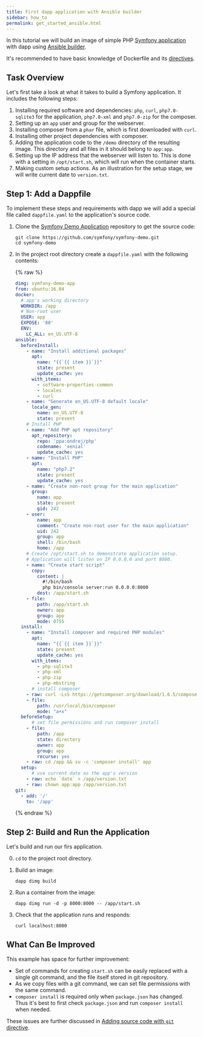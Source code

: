 ```yaml
---
title: First dapp application with Ansible builder
sidebar: how_to
permalink: get_started_ansible.html
---
```


In this tutorial we will build an image of simple PHP [Symfony application](https://github.com/symfony/demo) with dapp using [Ansible builder](ansible_builder.html).

It's recommended to have basic knowledge of Dockerfile and its [directives](https://docs.docker.com/engine/reference/builder/).

## Task Overview

Let's first take a look at what it takes to build a Symfony application. It includes the following steps:

1. Installing required software and dependencies: `php`, `curl`, `php7.0-sqlite3` for the application,  `php7.0-xml` and `php7.0-zip` for the composer.
1. Setting up an `app` user and group for the webserver.
1. Installing composer from a `phar` file, which is first downloaded with `curl`. 
1. Installing other project dependencies with composer.
1. Adding the application code to the `/demo` directory of the resulting image.
   This directory and all files in it should belong to `app:app`.
1. Setting up the IP address that the webserver will listen to. This is done with a setting in `/opt/start.sh`, which will run when the container starts.
1. Making custom setup actions. As an illustration for the setup stage, we will write current date to `version.txt`.

## Step 1: Add a Dappfile

To implement these steps and requirements with dapp we will add a special file called `dappfile.yaml` to the application's source code.

1. Clone the [Symfony Demo Application](https://github.com/symfony/demo) repository to get the source code:

    ```shell
    git clone https://github.com/symfony/symfony-demo.git
    cd symfony-demo
    ```

2.  In the project root directory create a `dappfile.yaml` with the following contents:

    {% raw %}
    ```yaml
    dimg: symfony-demo-app
    from: ubuntu:16.04
    docker:
      # app's working directory
      WORKDIR: /app
      # Non-root user 
      USER: app
      EXPOSE: '80'
      ENV:
        LC_ALL: en_US.UTF-8
    ansible:
      beforeInstall:
        - name: "Install additional packages"
          apt:
            name: "{{`{{ item }}`}}"
            state: present
            update_cache: yes
          with_items:
            - software-properties-common
            - locales
            - curl
        - name: "Generate en_US.UTF-8 default locale"
          locale_gen:
            name: en_US.UTF-8
            state: present
        # Install PHP
        - name: "Add PHP apt repository"
          apt_repository:
            repo: 'ppa:ondrej/php'
            codename: 'xenial'
            update_cache: yes
        - name: "Install PHP"
          apt:
            name: "php7.2"
            state: present
            update_cache: yes
        - name: "Create non-root group for the main application"
          group:
            name: app
            state: present
            gid: 242
        - user:
            name: app
            comment: "Create non-root user for the main application"
            uid: 242
            group: app
            shell: /bin/bash
            home: /app
        # Create /opt/start.sh to demonstrate application setup.
        # Application will listen on IP 0.0.0.0 and port 8000.
        - name: "Create start script"
          copy:
            content: |
              #!/bin/bash
              php bin/console server:run 0.0.0.0:8000
            dest: /app/start.sh
        - file:
            path: /app/start.sh
            owner: app
            group: app
            mode: 0755
      install:
        - name: "Install composer and required PHP modules"
          apt:
            name: "{{`{{ item }}`}}"
            state: present
            update_cache: yes
          with_items:
            - php-sqlite3
            - php-xml
            - php-zip
            - php-mbstring
          # install composer
        - raw: curl -LsS https://getcomposer.org/download/1.6.5/composer.phar -o /usr/local/bin/composer
        - file:
            path: /usr/local/bin/composer
            mode: "a+x"
      beforeSetup:
          # set file permissions and run composer install
        - file:
            path: /app
            state: directory
            owner: app
            group: app
            recurse: yes
        - raw: cd /app && su -c 'composer install' app
      setup:
          # use current date as the app's version
        - raw: echo `date` > /app/version.txt
        - raw: chown app:app /app/version.txt
    git:
      - add: '/'
        to: '/app'
    ```
    {% endraw %}


## Step 2: Build and Run the Application

Let's build and run our firs application.

0.  `cd` to the project root directory.

1.  Build an image:

    ```
    dapp dimg build
    ```

2.  Run a container from the image:
    
    ```
    dapp dimg run -d -p 8000:8000 -- /app/start.sh
    ```

3.  Check that the application runs and responds:
    
    ```
    curl localhost:8000
    ```

## What Can Be Improved

This example has space for further improvement:

*   Set of commands for creating `start.sh` can be easily replaced with a single git command, and the file itself stored in git repository.
*   As we copy files with a git command, we can set file permissions with the same command.
*   `composer install` is required only when `package.json` has changed. Thus it's best to first check `package.json` and run `composer install` when needed.

These issues are further discussed in [Adding source code with `git` directive](git.html).
